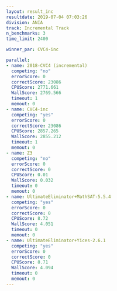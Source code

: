 ```yaml
---
layout: result_inc
resultdate: 2019-07-04 07:03:26
division: ANIA
track: Incremental Track
n_benchmarks: 3
time_limit: 2400

winner_par: CVC4-inc

parallel:
- name: 2018-CVC4 (incremental)
  competing: "no"
  errorScore: 0
  correctScore: 23086
  CPUScore: 2771.661
  WallScore: 2769.566
  timeout: 1
  memout: 0
- name: CVC4-inc
  competing: "yes"
  errorScore: 0
  correctScore: 23086
  CPUScore: 2857.265
  WallScore: 2855.212
  timeout: 1
  memout: 0
- name: Z3
  competing: "no"
  errorScore: 0
  correctScore: 0
  CPUScore: 0.01
  WallScore: 0.032
  timeout: 0
  memout: 0
- name: UltimateEliminator+MathSAT-5.5.4
  competing: "yes"
  errorScore: 0
  correctScore: 0
  CPUScore: 8.72
  WallScore: 4.051
  timeout: 0
  memout: 0
- name: UltimateEliminator+Yices-2.6.1
  competing: "yes"
  errorScore: 0
  correctScore: 0
  CPUScore: 8.71
  WallScore: 4.094
  timeout: 0
  memout: 0
---
```

